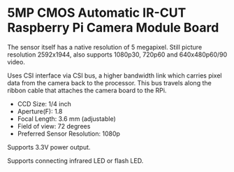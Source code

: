 # 5MP CMOS Automatic IR-CUT Raspberry Pi Camera Module Board

The sensor itself has a native resolution of 5 megapixel. Still picture resolution 2592x1944, also supports 1080p30, 720p60 and 640x480p60/90 video.

Uses CSI interface via CSI bus, a higher bandwidth link which carries pixel data from the camera back to the processor. This bus travels along the ribbon cable that attaches the camera board to the RPi.

* CCD Size:                         1/4 inch
* Aperture(F):                      1.8
* Focal Length:                     3.6 mm (adjustable)
* Field of view:                    72 degrees
* Preferred Sensor Resolution:      1080p

Supports 3.3V power output.

Supports connecting infrared LED or flash LED.
